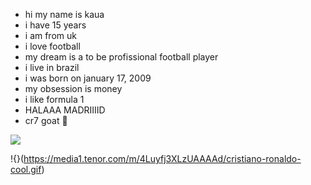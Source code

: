 - hi my name is kaua
- i have 15 years 
- i am from uk 
- i love football
- my dream is a to be profissional football player
- i live in brazil
- i was born on january 17, 2009
- my obsession is money
- i like formula 1
- HALAAA MADRIIIID
- cr7 goat 🐐


![](https://media1.tenor.com/m/rGdDYVjul0gAAAAC/cristiano-ronaldo-counting.gif)




!{}(https://media1.tenor.com/m/4Luyfj3XLzUAAAAd/cristiano-ronaldo-cool.gif)
